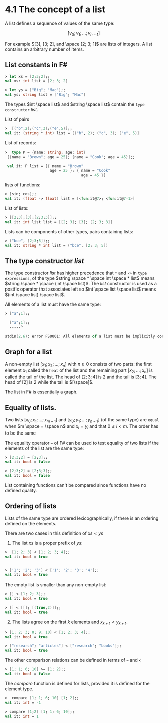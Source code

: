 # 4.1 The concept of a list

A list defines a sequence of values of the same type:

$$[v_0; v_1; ...; v_{n-1}]$$

For example $[3], [3; 2], and \space [2; 3; 1]$ are lists of integers. A list contains an arbitrary number of items.

## List constants in F#

```FSharp
> let xs = [2;3;2];;
val xs: int list = [2; 3; 2]

> let ys = ["Big"; "Mac"];;
val ys: string list = ["Big"; "Mac"]
```

The types $int \space list$ and $string \space list$ contain the `type constructor` $list$.

List of pairs

```fsharp
>  [("b",2);("c",3);("e",5)];;
val it: (string * int) list = [("b", 2); ("c", 3); ("e", 5)]
```

List of records:

```fsharp
>  type P = {name: string; age: int}
 [{name = "Brown"; age = 25}; {name = "Cook"; age = 45}];;

 val it: P list = [{ name = "Brown"
                    age = 25 }; { name = "Cook"
                                  age = 45 }]
```

lists of functions:

```fsharp
> [sin; cos];;
val it: (float -> float) list = [<fun:it@7>; <fun:it@7-1>]
```

List of lists:

```fsharp
> [[2;3];[3];[2;3;3]];;
val it: int list list = [[2; 3]; [3]; [2; 3; 3]]
```
Lists can be components of other types, pairs containing lists:

```fsharp
> ("bce", [2;3;5]);;
val it: string * int list = ("bce", [2; 3; 5])
```

## The type constructor $list$

The type constructor $list$ has higher precedence that `*` and `->` in `type expressions`, of the type $string \space *  \space int \space * list$ means $string \space * \space (int \space list)$.  The $list$ constructor is used as a postfix operator that associates left so $int \space list \space list$ means $(int \space list) \space list$.

All elements of a list must have the same type:

```fsharp
> ["a";1];;

  ["a";1];;
  -----^

stdin(2,6): error FS0001: All elements of a list must be implicitly convertible to the type of the first element, which here is 'string'. This element has type 'int'.
```

## Graph for a list

A non-empty list $[x_1;x_2;\dots;x_n]$ with $n\geq 0$ consists of two parts: the first element $x_1$ called the `heat` of the list and the remaining
part $[x_2; \dots; x_n]$ is called the tail of the list. The head of $[2;3;4]$ is $2$ and the tail is $[3;4]$.
The head of $[2]$ is $2$ while the tail is $[\space]$.

The list in F# is essentially a graph. 

## Equality of lists.

Two lists $[x_0; x_1; ...; x_{m-1}]$ and $[y_0;y_1;...; y_{n-1}]$ (of the same type) are `equal` when $m \space = \space n$ and $x_i = y_i$ and that $0 \leq i \lt m$. The order has to be the same

The equality operator `=` of F# can be used to test equality of two lists if the elements of the list are the same type:

```fsharp
> [2;3;2] = [2;3];;
val it: bool = false

> [2;3;2] = [2;3;3];;
val it: bool = false
```

List containing functions can't be compared since functions have no defined quality.

## Ordering of lists

Lists of the same type are ordered lexicographically, if there is an ordering defined on the elements.

There are two cases in this definition of $xs < ys$

1. The list $xs$ is a proper prefix of $ys$:

```fsharp
>  [1; 2; 3] < [1; 2; 3; 4];;
val it: bool = true


> ['1'; '2'; '3'] < ['1'; '2'; '3'; '4'];; 
val it: bool = true
```

 The empty list is smaller than any non-empty list:

 ```fsharp
> [] < [1; 2; 3];;
val it: bool = true

> [] < [[]; [(true,2)]];;
val it: bool = true
```

 2. The lists agree on the first $k$ elements and $x_{k+1} < y_{k+1}$.

```fsharp
> [1; 2; 3; 0; 9; 10] < [1; 2; 3; 4];;
val it: bool = true

> ["research"; "articles"] < ["research"; "books"];;
val it: bool = true
```

The other comparison relations can be defined in terms of `=` and `<`

```fsharp
> [1; 1; 6; 10] >= [1; 2];;
val it: bool = false
```

The $compare$ function is defined for lists, provided it is defined for the element type.

```fsharp
>  compare [1; 1; 6; 10] [1; 2];;
val it: int = -1

> compare [1;2] [1; 1; 6; 10];;
val it: int = 1
```
